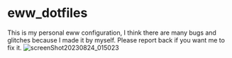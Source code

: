# eww_dotfiles
This is my personal eww configuration, I think there are many bugs and glitches because I made it by myself. Please report back if you want me to fix it.
![screenShot20230824_015023](https://github.com/Tail-R/eww_dotfiles/assets/132870183/3d66728c-b24c-4860-9542-49bde0c8b5c4)

